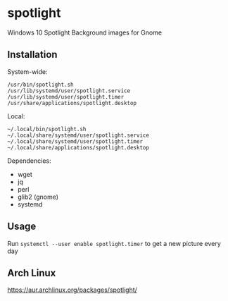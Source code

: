 # spotlight
Windows 10 Spotlight Background images for Gnome

## Installation
System-wide:
```
/usr/bin/spotlight.sh
/usr/lib/systemd/user/spotlight.service
/usr/lib/systemd/user/spotlight.timer
/usr/share/applications/spotlight.desktop
```
Local:
```
~/.local/bin/spotlight.sh
~/.local/share/systemd/user/spotlight.service
~/.local/share/systemd/user/spotlight.timer
~/.local/share/applications/spotlight.desktop
```
Dependencies:
* wget
* jq
* perl
* glib2 (gnome)
* systemd

## Usage
Run `systemctl --user enable spotlight.timer` to get a new picture every day

## Arch Linux
https://aur.archlinux.org/packages/spotlight/

